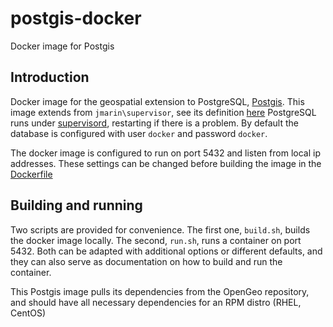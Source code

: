 # postgis-docker
Docker image for Postgis

## Introduction

Docker image for the geospatial extension to PostgreSQL, [Postgis](http://postgis.net/). 
This image extends from `jmarin\supervisor`, see its definition [here](https://github.com/jmarin/supervisor-docker.git)
PostgreSQL runs under [supervisord](http://supervisord.org/), restarting if there is a problem. By default the database is configured with user `docker` and password `docker`. 

The docker image is configured to run on port 5432 and listen from local ip addresses. These settings can be changed before building the image in the [Dockerfile](https://github.com/jmarin/postgis-docker/blob/master/Dockerfile)

## Building and running

Two scripts are provided for convenience. The first one, `build.sh`, builds the docker image locally. The second, `run.sh`, runs a container on port 5432. Both can be adapted with additional options or different defaults, and they can also serve as documentation on how to build and run the container. 

This Postgis image pulls its dependencies from the OpenGeo repository, and should have all necessary dependencies for an RPM distro (RHEL, CentOS)

